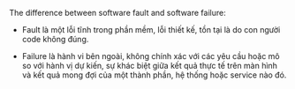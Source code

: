 The difference between software fault and software failure:

- Fault là một lỗi tĩnh trong phần mềm, lỗi thiết kế, tồn tại là do con người code không đúng.

- Failure là hành vi bên ngoài, không chính xác với các yêu cầu hoặc mô so với hành vị dự kiến,  sự khác biệt giữa kết quả thực tế trên màn hình và kết quả mong đợi của một thành phần, hệ thống hoặc service nào đó.